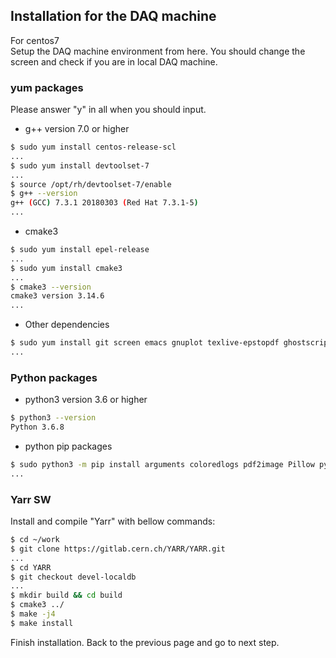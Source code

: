 ## Installation for the DAQ machine
For centos7<br>
Setup the DAQ machine environment from here. You should change the screen and check if you are in local DAQ machine.

### yum packages
Please answer "y" in all when you should input.
- g++ version 7.0 or higher
```bash
$ sudo yum install centos-release-scl
...
$ sudo yum install devtoolset-7
...
$ source /opt/rh/devtoolset-7/enable
$ g++ --version
g++ (GCC) 7.3.1 20180303 (Red Hat 7.3.1-5)
...
```

- cmake3
```bash
$ sudo yum install epel-release
...
$ sudo yum install cmake3
...
$ cmake3 --version
cmake3 version 3.14.6
...
```

- Other dependencies

```bash
$ sudo yum install git screen emacs gnuplot texlive-epstopdf ghostscript
...
```

### Python packages

- python3 version 3.6 or higher

```bash
$ python3 --version
Python 3.6.8
```

- python pip packages

```bash
$ sudo python3 -m pip install arguments coloredlogs pdf2image Pillow pymongo python-dateutil PyYAML pytz matplotlib numpy requests tzlocal influxdb pandas
...
```
### Yarr SW
Install and compile "Yarr" with bellow commands:

```bash
$ cd ~/work
$ git clone https://gitlab.cern.ch/YARR/YARR.git
...
$ cd YARR
$ git checkout devel-localdb
...
$ mkdir build && cd build
$ cmake3 ../
$ make -j4
$ make install
```

Finish installation. Back to the previous page and go to next step.
